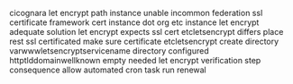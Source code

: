 cicognara let encrypt path instance unable incommon federation ssl certificate framework cert instance dot org etc instance let encrypt adequate solution let encrypt expects ssl cert etcletsencrypt differs place rest ssl certificated make sure certificate etcletsencrypt create directory varwwwletsencryptservicename directory configured httptlddomainwellknown empty needed let encrypt verification step consequence allow automated cron task run renewal